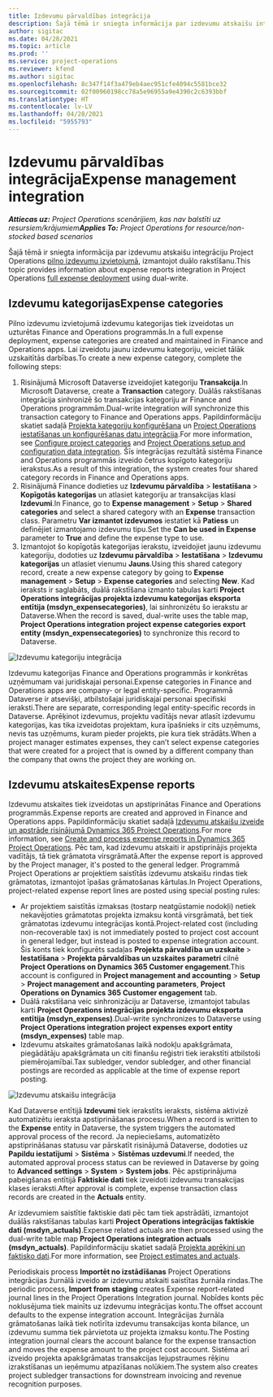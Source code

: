 ```yaml
---
title: Izdevumu pārvaldības integrācija
description: Šajā tēmā ir sniegta informācija par izdevumu atskaišu integrāciju Project Operations, izmantojot duālo rakstīšanu.
author: sigitac
ms.date: 04/28/2021
ms.topic: article
ms.prod: ''
ms.service: project-operations
ms.reviewer: kfend
ms.author: sigitac
ms.openlocfilehash: 8c347f14f3a479eb4aec951cfe4094c5581bce32
ms.sourcegitcommit: 02f00960198cc78a5e96955a9e4390c2c6393bbf
ms.translationtype: HT
ms.contentlocale: lv-LV
ms.lasthandoff: 04/28/2021
ms.locfileid: "5955793"
---
```

# <a name="expense-management-integration"></a><span data-ttu-id="684e9-103">Izdevumu pārvaldības integrācija</span><span class="sxs-lookup"><span data-stu-id="684e9-103">Expense management integration</span></span>

<span data-ttu-id="684e9-104">_**Attiecas uz:** Project Operations scenārijiem, kas nav balstīti uz resursiem/krājumiem_</span><span class="sxs-lookup"><span data-stu-id="684e9-104">_**Applies To:** Project Operations for resource/non-stocked based scenarios_</span></span>

<span data-ttu-id="684e9-105">Šajā tēmā ir sniegta informācija par izdevumu atskaišu integrāciju Project Operations [pilno izdevumu izvietojumā](../expense/expense-overview.md), izmantojot duālo rakstīšanu.</span><span class="sxs-lookup"><span data-stu-id="684e9-105">This topic provides information about expense reports integration in Project Operations [full expense deployment](../expense/expense-overview.md) using dual-write.</span></span>

## <a name="expense-categories"></a><span data-ttu-id="684e9-106">Izdevumu kategorijas</span><span class="sxs-lookup"><span data-stu-id="684e9-106">Expense categories</span></span>

<span data-ttu-id="684e9-107">Pilno izdevumu izvietojumā izdevumu kategorijas tiek izveidotas un uzturētas Finance and Operations programmās.</span><span class="sxs-lookup"><span data-stu-id="684e9-107">In a full expense deployment, expense categories are created and maintained in Finance and Operations apps.</span></span> <span data-ttu-id="684e9-108">Lai izveidotu jaunu izdevumu kategoriju, veiciet tālāk uzskaitītās darbības.</span><span class="sxs-lookup"><span data-stu-id="684e9-108">To create a new expense category, complete the following steps:</span></span>

1. <span data-ttu-id="684e9-109">Risinājumā Microsoft Dataverse izveidojiet kategoriju **Transakcija**.</span><span class="sxs-lookup"><span data-stu-id="684e9-109">In Microsoft Dataverse, create a **Transaction** category.</span></span> <span data-ttu-id="684e9-110">Duālās rakstīšanas integrācija sinhronizē šo transakcijas kategoriju ar Finance and Operations programmām.</span><span class="sxs-lookup"><span data-stu-id="684e9-110">Dual-write integration will synchronize this transaction category to Finance and Operations apps.</span></span> <span data-ttu-id="684e9-111">Papildinformāciju skatiet sadaļā [Projekta kategoriju konfigurēšana](/dynamics365/project-operations/project-accounting/configure-project-categories) un [Project Operations iestatīšanas un konfigurēšanas datu integrācija](resource-dual-write-setup-integration.md).</span><span class="sxs-lookup"><span data-stu-id="684e9-111">For more information, see [Configure project categories](/dynamics365/project-operations/project-accounting/configure-project-categories) and [Project Operations setup and configuration data integration](resource-dual-write-setup-integration.md).</span></span> <span data-ttu-id="684e9-112">Šīs integrācijas rezultātā sistēma Finance and Operations programmās izveido četrus kopīgoto kategoriju ierakstus.</span><span class="sxs-lookup"><span data-stu-id="684e9-112">As a result of this integration, the system creates four shared category records in Finance and Operations apps.</span></span>
2. <span data-ttu-id="684e9-113">Risinājumā Finance dodieties uz **Izdevumu pārvaldība** > **Iestatīšana** > **Kopīgotās kategorijas** un atlasiet kategoriju ar transakcijas klasi **Izdevumi**.</span><span class="sxs-lookup"><span data-stu-id="684e9-113">In Finance, go to **Expense management** > **Setup** > **Shared categories** and select a shared category with an **Expense** transaction class.</span></span> <span data-ttu-id="684e9-114">Parametru **Var izmantot izdevumos** iestatiet kā **Patiess** un definējiet izmantojamo izdevumu tipu.</span><span class="sxs-lookup"><span data-stu-id="684e9-114">Set the **Can be used in Expense** parameter to **True** and define the expense type to use.</span></span>
3. <span data-ttu-id="684e9-115">Izmantojot šo kopīgotās kategorijas ierakstu, izveidojiet jaunu izdevumu kategoriju, dodoties uz **Izdevumu pārvaldība** > **Iestatīšana** > **Izdevumu kategorijas** un atlasiet vienumu **Jauns**.</span><span class="sxs-lookup"><span data-stu-id="684e9-115">Using this shared category record, create a new expense category by going to **Expense management** > **Setup** > **Expense categories** and selecting **New**.</span></span> <span data-ttu-id="684e9-116">Kad ieraksts ir saglabāts, duālā rakstīšana izmanto tabulas karti **Project Operations integrācijas projekta izdevumu kategorijas eksporta entītija (msdyn\_expensecategories)**, lai sinhronizētu šo ierakstu ar Dataverse.</span><span class="sxs-lookup"><span data-stu-id="684e9-116">When the record is saved, dual-write uses the table map, **Project Operations integration project expense categories export entity (msdyn\_expensecategories)** to synchronize this record to Dataverse.</span></span>

  ![Izdevumu kategoriju integrācija](./media/DW6ExpenseCategories.png)

<span data-ttu-id="684e9-118">Izdevumu kategorijas Finance and Operations programmās ir konkrētas uzņēmumam vai juridiskajai personai.</span><span class="sxs-lookup"><span data-stu-id="684e9-118">Expense categories in Finance and Operations apps are company- or legal entity-specific.</span></span> <span data-ttu-id="684e9-119">Programmā Dataverse ir atsevišķi, atbilstošajai juridiskajai personai specifiski ieraksti.</span><span class="sxs-lookup"><span data-stu-id="684e9-119">There are separate, corresponding legal entity-specific records in Dataverse.</span></span> <span data-ttu-id="684e9-120">Aprēķinot izdevumus, projektu vadītājs nevar atlasīt izdevumu kategorijas, kas tika izveidotas projektam, kura īpašnieks ir cits uzņēmums, nevis tas uzņēmums, kuram pieder projekts, pie kura tiek strādāts.</span><span class="sxs-lookup"><span data-stu-id="684e9-120">When a project manager estimates expenses, they can’t select expense categories that were created for a project that is owned by a different company than the company that owns the project they are working on.</span></span> 

## <a name="expense-reports"></a><span data-ttu-id="684e9-121">Izdevumu atskaites</span><span class="sxs-lookup"><span data-stu-id="684e9-121">Expense reports</span></span>

<span data-ttu-id="684e9-122">Izdevumu atskaites tiek izveidotas un apstiprinātas Finance and Operations programmās.</span><span class="sxs-lookup"><span data-stu-id="684e9-122">Expense reports are created and approved in Finance and Operations apps.</span></span> <span data-ttu-id="684e9-123">Papildinformāciju skatiet sadaļā [Izdevumu atskaišu izveide un apstrāde risinājumā Dynamics 365 Project Operations](/learn/modules/create-process-expense-reports/).</span><span class="sxs-lookup"><span data-stu-id="684e9-123">For more information, see [Create and process expense reports in Dynamics 365 Project Operations](/learn/modules/create-process-expense-reports/).</span></span> <span data-ttu-id="684e9-124">Pēc tam, kad izdevumu atskaiti ir apstiprinājis projekta vadītājs, tā tiek grāmatota virsgrāmatā.</span><span class="sxs-lookup"><span data-stu-id="684e9-124">After the expense report is approved by the Project manager, it's posted to the general ledger.</span></span> <span data-ttu-id="684e9-125">Programmā Project Operations ar projektiem saistītās izdevumu atskaišu rindas tiek grāmatotas, izmantojot īpašas grāmatošanas kārtulas.</span><span class="sxs-lookup"><span data-stu-id="684e9-125">In Project Operations, project-related expense report lines are posted using special posting rules:</span></span>

  - <span data-ttu-id="684e9-126">Ar projektiem saistītās izmaksas (tostarp neatgūstamie nodokļi) netiek nekavējoties grāmatotas projekta izmaksu kontā virsgrāmatā, bet tiek grāmatotas izdevumu integrācijas kontā.</span><span class="sxs-lookup"><span data-stu-id="684e9-126">Project-related cost (including non-recoverable tax) is not immediately posted to project cost account in general ledger, but instead is posted to expense integration account.</span></span> <span data-ttu-id="684e9-127">Šis konts tiek konfigurēts sadaļas **Projekta pārvaldība un uzskaite** > **Iestatīšana** > **Projekta pārvaldības un uzskaites parametri** cilnē **Project Operations on Dynamics 365 Customer engagement**.</span><span class="sxs-lookup"><span data-stu-id="684e9-127">This account is configured in **Project management and accounting** > **Setup** > **Project management and accounting parameters**, **Project Operations on Dynamics 365 Customer engagement** tab.</span></span>
  - <span data-ttu-id="684e9-128">Duālā rakstīšana veic sinhronizāciju ar Dataverse, izmantojot tabulas karti **Project Operations integrācijas projekta izdevumu eksporta entītija (msdyn\_expenses)**.</span><span class="sxs-lookup"><span data-stu-id="684e9-128">Dual-write synchronizes to Dataverse using **Project Operations integration project expenses export entity (msdyn\_expenses)** table map.</span></span>
  - <span data-ttu-id="684e9-129">Izdevumu atskaites grāmatošanas laikā nodokļu apakšgrāmata, piegādātāju apakšgrāmata un citi finanšu reģistri tiek ierakstīti atbilstoši piemērojamībai.</span><span class="sxs-lookup"><span data-stu-id="684e9-129">Tax subledger, vendor subledger, and other financial postings are recorded as applicable at the time of expense report posting.</span></span>

  ![Izdevumu atskaišu integrācija](./media/DW6ExpenseReports.png)

<span data-ttu-id="684e9-131">Kad Dataverse entītijā **Izdevumi** tiek ierakstīts ieraksts, sistēma aktivizē automatizētu ieraksta apstiprināšanas procesu.</span><span class="sxs-lookup"><span data-stu-id="684e9-131">When a record is written to the **Expense** entity in Dataverse, the system triggers the automated approval process of the record.</span></span> <span data-ttu-id="684e9-132">Ja nepieciešams, automatizēto apstiprināšanas statusu var pārskatīt risinājumā Dataverse, dodoties uz **Papildu iestatījumi** > **Sistēma** > **Sistēmas uzdevumi**.</span><span class="sxs-lookup"><span data-stu-id="684e9-132">If needed, the automated approval process status can be reviewed in Dataverse by going to **Advanced settings** > **System** > **System jobs**.</span></span> <span data-ttu-id="684e9-133">Pēc apstiprinājuma pabeigšanas entītijā **Faktiskie dati** tiek izveidoti izdevumu transakcijas klases ieraksti.</span><span class="sxs-lookup"><span data-stu-id="684e9-133">After approval is complete, expense transaction class records are created in the **Actuals** entity.</span></span>

<span data-ttu-id="684e9-134">Ar izdevumiem saistītie faktiskie dati pēc tam tiek apstrādāti, izmantojot duālās rakstīšanas tabulas karti **Project Operations integrācijas faktiskie dati (msdyn\_actuals)**.</span><span class="sxs-lookup"><span data-stu-id="684e9-134">Expense related actuals are then processed using the dual-write table map **Project Operations integration actuals (msdyn\_actuals)**.</span></span> <span data-ttu-id="684e9-135">Papildinformāciju skatiet sadaļā [Projekta aprēķini un faktisko dati](resource-dual-write-estimates-actuals.md).</span><span class="sxs-lookup"><span data-stu-id="684e9-135">For more information, see [Project estimates and actuals](resource-dual-write-estimates-actuals.md).</span></span>

<span data-ttu-id="684e9-136">Periodiskais process **Importēt no izstādīšanas** Project Operations integrācijas žurnālā izveido ar izdevumu atskaiti saistītas žurnāla rindas.</span><span class="sxs-lookup"><span data-stu-id="684e9-136">The periodic process, **Import from staging** creates Expense report-related journal lines in the Project Operations Integration journal.</span></span> <span data-ttu-id="684e9-137">Nobīdes konts pēc noklusējuma tiek mainīts uz izdevumu integrācijas kontu.</span><span class="sxs-lookup"><span data-stu-id="684e9-137">The offset account defaults to the expense integration account.</span></span> <span data-ttu-id="684e9-138">Integrācijas žurnāla grāmatošanas laikā tiek notīrīta izdevumu transakcijas konta bilance, un izdevumu summa tiek pārvietota uz projekta izmaksu kontu.</span><span class="sxs-lookup"><span data-stu-id="684e9-138">The Posting integration journal clears the account balance for the expense transaction and moves the expense amount to the project cost account.</span></span> <span data-ttu-id="684e9-139">Sistēma arī izveido projekta apakšgrāmatas transakcijas lejupstraumes rēķinu izrakstīšanas un ieņēmumu atpazīšanas nolūkiem.</span><span class="sxs-lookup"><span data-stu-id="684e9-139">The system also creates project subledger transactions for downstream invoicing and revenue recognition purposes.</span></span>
